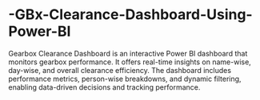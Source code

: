 # -GBx-Clearance-Dashboard-Using-Power-BI
Gearbox Clearance Dashboard is an interactive Power BI dashboard that monitors gearbox performance. It offers real-time insights on name-wise, day-wise, and overall clearance efficiency. The dashboard includes performance metrics, person-wise breakdowns, and dynamic filtering, enabling data-driven decisions and tracking performance.
